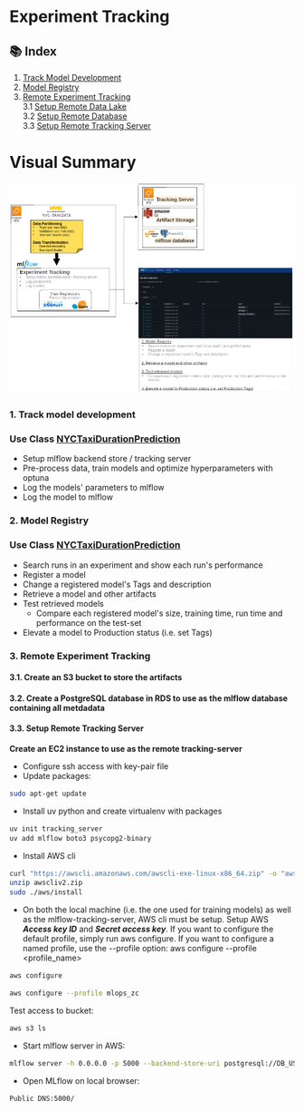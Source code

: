 # Experiment Tracking

## 📚 Index

1. [Track Model Development](#01-track-model-development)<br>
2. [Model Registry](#02-model-registry)<br>
3. [Remote Experiment Tracking](#03-setup-remote-mlflow)<br>
    3.1 [Setup Remote Data Lake](#031-step-1-setup-remote-data-lake)  
    3.2 [Setup Remote Database](#032-step-2-setup-remote-database)  
    3.3 [Setup Remote Tracking Server](#033-step-3-setup-remote-tracking-server)  

# Visual Summary
![Kiku](Images/W2-Experiment-Tracking_v2.png)

### 1. Track model development <a name="01-track-model-development"></a>
### Use Class [NYCTaxiDurationPrediction](duration_prediction.py)
- Setup mlflow backend store / tracking server
- Pre-process data, train models and optimize hyperparameters with optuna
- Log the models' parameters to mlflow
- Log the model to mlflow



### 2. Model Registry <a name="02-model-registry"></a>
### Use Class [NYCTaxiDurationPrediction](model_registry.py)
- Search runs in an experiment and show each run's performance
- Register a model
- Change a registered model's Tags and description
- Retrieve a model and other artifacts
- Test retrieved models
    - Compare each registered model's size, training time, run time and performance on the test-set
- Elevate a model to Production status (i.e. set Tags)



### 3. Remote Experiment Tracking <a name="03-setup-remote-mlflow"></a>
#### 3.1. Create an S3 bucket to store the artifacts <a name="031-step-1-setup-remote-data-lake"></a>
#### 3.2. Create a PostgreSQL database in RDS to use as the mlflow database containing all metdadata <a name="032-step-2-setup-remote-database"></a>
#### 3.3. Setup Remote Tracking Server <a name="033-step-3-setup-remote-tracking-server"></a>
**Create an EC2 instance to use as the remote tracking-server**
- Configure ssh access with key-pair file
- Update packages:
```bash
sudo apt-get update
```
- Install uv python and create virtualenv with packages
```bash
uv init tracking_server
uv add mlflow boto3 psycopg2-binary
```

- Install AWS cli
```bash
curl "https://awscli.amazonaws.com/awscli-exe-linux-x86_64.zip" -o "awscliv2.zip"
unzip awscliv2.zip
sudo ./aws/install
```

- On both the local machine (i.e. the one used for training models) as well as the mlflow-tracking-server, AWS cli must be setup.
Setup AWS ***Access key ID*** and ***Secret access key***. If you want to configure the default profile, simply run aws configure. If you want to configure a named profile, use the --profile option: aws configure --profile <profile_name>
```bash
aws configure
```
```bash
aws configure --profile mlops_zc
```

Test access to bucket:
```bash
aws s3 ls
```

- Start mlflow server in AWS:
```bash
mlflow server -h 0.0.0.0 -p 5000 --backend-store-uri postgresql://DB_USER:DB_PASSWORD@DB_ENDPOINT:5432/DB_NAME --default-artifact-root s3://S3_BUCKET_NAME
```
- Open MLflow on local browser:
```bash
Public DNS:5000/
```





